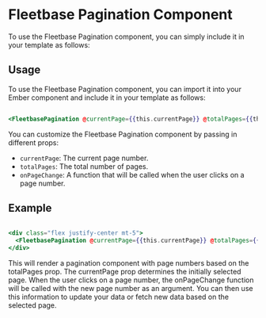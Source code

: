 # Fleetbase Pagination Component

To use the Fleetbase Pagination component, you can simply include it in your template as follows:

## Usage

To use the Fleetbase Pagination component, you can import it into your Ember component and include it in your template as follows:

```hbs

<FleetbasePagination @currentPage={{this.currentPage}} @totalPages={{this.totalPages}} @onPageChange={{this.handlePageChange}} />

```

You can customize the Fleetbase Pagination component by passing in different props:


- `currentPage`: The current page number.
- `totalPages`: The total number of pages.
- `onPageChange`: A function that will be called when the user clicks on a page number.

## Example

```hbs

<div class="flex justify-center mt-5">
  <FleetbasePagination @currentPage={{this.currentPage}} @totalPages={{this.totalPages}} @onPageChange={{this.handlePageChange}} />
</div>

```

This will render a pagination component with page numbers based on the totalPages prop. The currentPage prop determines the initially selected page. When the user clicks on a page number, the onPageChange function will be called with the new page number as an argument. You can then use this information to update your data or fetch new data based on the selected page.

